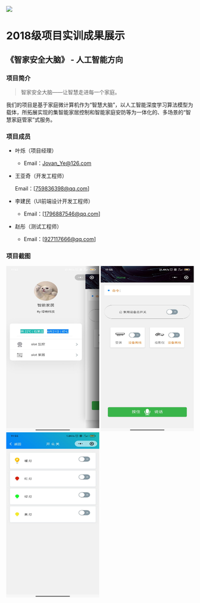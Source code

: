 ﻿﻿﻿﻿﻿﻿<img src="D:/Repository/project-training-2018/image/logo.png"  height="50" />

# 2018级项目实训成果展示 

## 《智家安全大脑》 - 人工智能方向

###  项目简介

> 智家安全大脑——让智慧走进每一个家庭。

我们的项目是基于家庭微计算机作为“智慧大脑”，以人工智能深度学习算法模型为载体，所拓展实现的集智能家居控制和智能家庭安防等为一体化的、多场景的“智慧家庭管家”式服务。 



### 项目成员

- 叶烁（项目经理）
  
  - Email：[Jovan_Ye@126.com](mailto:2381620795@qq.com) 
- 王亚奇（开发工程师）

  Email：[759836398@qq.com]
- 李建民（UI前端设计开发工程师）
  
  - Email：[1796887546@qq.com]
- 赵彤（测试工程师）
  
  - Email：[927117666@qq.com]


### 项目截图

<p>
  <img src="./image/0_引导页.jpg"  width=250 height=444 />
  <img src="./image/1_控制首页.jpg"  width=250 height=444 />
  <img src="./image/2_控制详情页.jpg"  width=250 height=444 />
</p>






